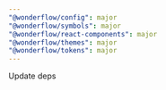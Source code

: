 ```yaml
---
"@wonderflow/config": major
"@wonderflow/symbols": major
"@wonderflow/react-components": major
"@wonderflow/themes": major
"@wonderflow/tokens": major
---
```


Update deps

